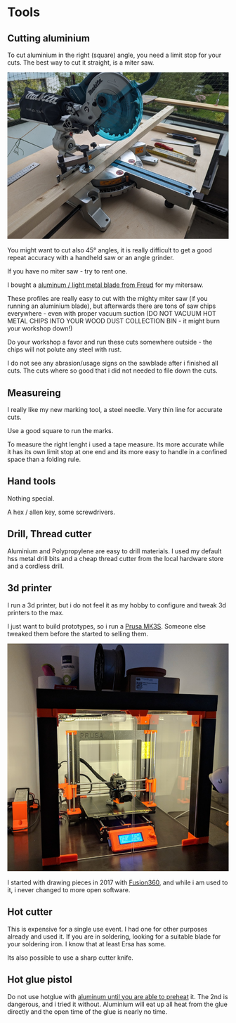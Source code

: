 # Tools

## Cutting aluminium

To cut aluminium in the right (square) angle, you need a limit stop for your cuts.
The best way to cut it straight, is a miter saw.

![miter saw](pics/mitersaw_sm.jpg)

You might want to cut also 45° angles, it is really difficult to get a good
repeat accuracy with a handheld saw or an angle grinder. 

If you have no miter saw - try to rent one.

I bought a [aluminum / light metal blade from
Freud](https://www.sautershop.de/kreissaegeblatt-hm-190-x-2.5/1.6-x-20-mm-z-56-fr-fr13a001h)
for my mitersaw.

These profiles are really easy to cut with the mighty miter saw (if you running
an aluminium blade), but afterwards there are tons of saw chips everywhere -
even with proper vacuum suction (DO NOT VACUUM HOT METAL CHIPS INTO YOUR WOOD
DUST COLLECTION BIN - it might burn your workshop down!)

Do your workshop a favor and run these cuts somewhere outside - the chips will not
polute any steel with rust.

I do not see any abrasion/usage signs on the sawblade after i finished all cuts.
The cuts where so good that i did not needed to file down the cuts.

## Measureing

I really like my new marking tool, a steel needle. Very thin line for accurate cuts.

Use a good square to run the marks.

To measure the right lenght i used a tape measure. Its more accurate while it has
its own limit stop at one end and its more easy to handle in a confined space
than a folding rule. 

## Hand tools

Nothing special. 

A hex / allen key, some screwdrivers.

## Drill, Thread cutter

Aluminium and Polypropylene are easy to drill materials. I used my default hss
metal drill bits and a cheap thread cutter from the local hardware store and a
cordless drill.

## 3d printer

I run a 3d printer, but i do not feel it as my hobby to configure and tweak 3d
printers to the max.

I just want to build prototypes, so i run a [Prusa
MK3S](https://www.prusa3d.com/de/kategorie/original-prusa-i3-mk3s/). Someone
else tweaked them before the started to selling them.

![Prusa MK3S](pics/prusaprinter_sm.png)

I started with drawing pieces in 2017 with
[Fusion360](https://www.autodesk.de/products/fusion-360/overview), and while i
am used to it, i never changed to more open software. 

## Hot cutter

This is expensive for a single use event. I had one for other purposes already
and used it.  If you are in soldering, looking for a suitable blade for your
soldering iron. I know that at least Ersa  has some.

Its also possible to use a sharp cutter knife.

## Hot glue pistol

Do not use hotglue with [aluminum until you are able to
preheat](frame-box-connection.md#glue) it.  The 2nd is dangerous, and i tried
it without. Aluminium will eat up all heat from the glue directly and the open
time of the glue is nearly no time. 
